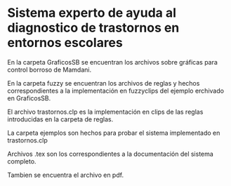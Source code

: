 # Sistema experto de ayuda al diagnostico de trastornos en entornos escolares

En la carpeta GraficosSB se encuentran los archivos sobre gráficas para control borroso de Mamdani.

En la carpeta fuzzy se encuentran los archivos de reglas y hechos correspondientes a la implementación en fuzzyclips del ejemplo erchivado en GraficosSB.

El archivo trastornos.clp es la implementación en clips de las reglas introducidas en la carpeta de reglas.

La carpeta ejemplos son hechos para probar el sistema implementado en trastornos.clp

Archivos .tex son los correspondientes a la documentación del sistema completo.

Tambien se encuentra el archivo en pdf.
